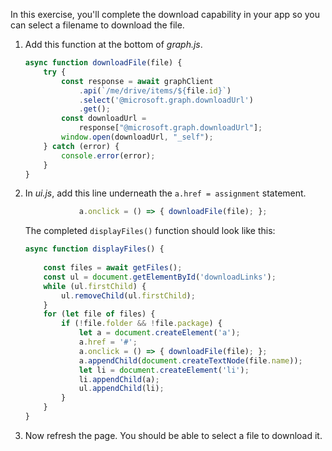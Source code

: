 In this exercise, you'll complete the download capability in your app so you can select a filename to download the file.

1.	Add this function at the bottom of *graph.js*.

    ```javascript
    async function downloadFile(file) {
        try {
            const response = await graphClient
                .api(`/me/drive/items/${file.id}`)
                .select('@microsoft.graph.downloadUrl')
                .get();
            const downloadUrl =
                response["@microsoft.graph.downloadUrl"];
            window.open(downloadUrl, "_self");
        } catch (error) {
            console.error(error);
        }
    }
    ```
    
1.	In *ui.js*, add this line underneath the `a.href = assignment` statement.

    ```javascript
                a.onclick = () => { downloadFile(file); };
    ```
    
    The completed `displayFiles()` function should look like this:
    
    ```javascript
    async function displayFiles() {
        
        const files = await getFiles();
        const ul = document.getElementById('downloadLinks');
        while (ul.firstChild) {
            ul.removeChild(ul.firstChild);
        }
        for (let file of files) {
            if (!file.folder && !file.package) {
                let a = document.createElement('a');
                a.href = '#';
                a.onclick = () => { downloadFile(file); };
                a.appendChild(document.createTextNode(file.name));
                let li = document.createElement('li');
                li.appendChild(a);
                ul.appendChild(li);
            }
        }
    }
    ```

1. Now refresh the page. You should be able to select a file to download it.
